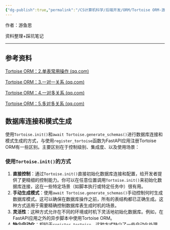 ```yaml
---
{"dg-publish":true,"permalink":"/CS计算机科学/后端开发/ORM/Tortoise ORM-游宏凯的MacBook Air/","noteIcon":"","created":"2024-06-22T21:32:18.737+08:00","updated":"2024-04-27T03:41:53.000+08:00"}
---
```



作者：游鱼思

资料整理+踩坑笔记

---

## 参考资料

[Tortoise ORM：2.单表常用操作 (qq.com)](https://mp.weixin.qq.com/s/JB81ueFowRUOOym5la6v_g)

[Tortoise ORM：3.一对一关系 (qq.com)](https://mp.weixin.qq.com/s/QJsE29Qd3_ZCjRTjI6nBaA)

[Tortoise ORM：4.一对多关系 (qq.com)](https://mp.weixin.qq.com/s/NOTL2bec0NGAcFZGDMzTIA)

[Tortoise ORM：5.多对多关系 (qq.com)](https://mp.weixin.qq.com/s/mzQsGwUeaAmroGzdCXZWYA)

## 数据库连接和模式生成

使用`Tortoise.init()`和`await Tortoise.generate_schemas()`进行数据库连接和模式生成的方式，与使用`register_tortoise`函数为FastAPI应用注册Tortoise ORM有一些区别。主要区别在于控制级别、集成度、以及使用场景：

### 使用`Tortoise.init()`的方式

1. **直接控制**：通过`Tortoise.init()`直接初始化数据库连接和配置，给开发者提供了更精细的控制能力。你可以在任意位置调用`Tortoise.init()`来初始化数据库连接，这在一些特定场景（如脚本执行或特定任务中）很有用。
2. **手动生成模式**：使用`await Tortoise.generate_schemas()`手动控制何时生成数据库模式。这可以确保在数据库操作之前，所有的表结构都已正确生成。这种方式适用于需要精确控制数据库表生成时机的场景。
3. **灵活性**：这种方式允许在不同的环境或时机下灵活地初始化数据库。例如，在FastAPI应用之外的异步脚本中使用Tortoise ORM。
4. **缺少自动化**：相较于`register_tortoise`，这种方式缺少了一些自动化处理，如自动关闭数据库连接等。开发者需要更加注意资源管理和错误处理。

### 使用`register_tortoise`的方式

`register_tortoise_app(app)`函数是在FastAPI应用中注册Tortoise ORM的关键步骤，它起到几个重要的作用和机制：

1. **数据库连接和配置的绑定**：通过这个函数调用，Tortoise ORM 的配置信息（包括数据库连接信息和模型位置等）会被绑定到FastAPI应用上。这样，当应用启动和停止时，Tortoise ORM可以自动地处理数据库连接的开启和关闭。
2. **自动生成数据库模式**：如果配置了`generate_schemas=True`，Tortoise ORM会在应用启动时自动根据定义的模型生成数据库表结构。这意味着你不需要手动运行迁移脚本来创建或更新数据库表，Tortoise ORM会处理这些工作。
3. **异常处理器的添加**：通过设置`add_exception_handlers=True`，Tortoise ORM会向FastAPI应用添加一些异常处理器，这些处理器能够捕获数据库操作中可能出现的异常，并以HTTP异常的形式返回给客户端。这样可以提高应用的健壮性，并且减少了开发者处理常见数据库错误的工作量。
4. **中间件的集成**：虽然不是直接通过`register_tortoise`函数实现的，但Tortoise ORM的工作方式通常涉及到异步数据库操作。在FastAPI中，这需要正确地设置和管理异步上下文。通过注册Tortoise ORM，你可以确保数据库会话和事务在每个请求的生命周期内被正确地处理。
5. **便于项目的扩展和维护**：将Tortoise ORM注册到FastAPI应用中，可以让你的项目结构更加清晰，数据库操作与API逻辑分离，有利于项目的扩展和维护。

`register_tortoise_app(app)`是将Tortoise ORM整合到FastAPI应用的桥梁，确保了数据库操作的正确性、便捷性和高效性。这样的设计让开发者可以更加专注于业务逻辑的实现，而不用担心数据库层面的细节。

优点：

1. **集成度高**：`register_tortoise`函数专为FastAPI设计，它将Tortoise ORM的配置和初始化过程集成到FastAPI的生命周期中。这意味着数据库连接的开启和关闭会自动管理，与FastAPI应用的启动和停止同步。
2. **自动生成数据库模式**：通过配置参数`generate_schemas=True`，可以在应用启动时自动创建或更新数据库模式。这减少了手动维护数据库模式的需要。
3. **异常处理**：通过`add_exception_handlers=True`，自动为应用添加数据库相关的异常处理器。这提高了应用的健壮性和开发效率。
4. **适合Web应用**：这种方式更适合于Web应用的开发场景，尤其是当使用FastAPI作为后端框架时。它简化了配置和管理过程，让开发者可以专注于业务逻辑。


## Model定义

在Tortoise ORM的模型定义中，你可以使用以下四个参数来定义字段的行为：

1. `null=True`: 这个参数表示该字段可以存储NULL值。如果你不指定这个参数，那么默认情况下字段是不允许存储NULL值的。当你想要允许某个字段的值为空时，就可以使用这个参数。
2. `default=date.today`: 这个参数用于指定字段的默认值。在创建新对象时，如果没有为该字段提供值，那么将使用指定的默认值。在这个例子中，`date.today`表示默认值是当前日期。
3. `auto_now=True`: 这个参数用于在每次更新对象时自动更新字段的值为当前时间。换句话说，每次更新对象时，该字段的值都会被设置为当前时间。
4. `auto_now_add=True`: 这个参数用于在创建新对象时自动将字段的值设置为当前时间。它与`auto_now`参数的区别在于，`auto_now_add`只在对象创建时生效，而不会在更新对象时修改字段的值。

下面是一个示例，演示如何在Tortoise ORM模型定义中使用这些参数：

```python
from tortoise.models import Model
from tortoise import fields
from datetime import date

class MyModel(Model):
    my_field = fields.DatetimeField(null=True, default=date.today, auto_now=True, auto_now_add=True)
```

在这个示例中，`my_field`字段是一个DatetimeField类型的字段。它允许存储NULL值（null=True），默认值是当前日期（default=date.today），并且在每次更新对象时自动更新为当前时间（auto_now=True），在创建新对象时自动设置为当前时间（auto_now_add=True）。

在Tortoise ORM的模型定义中，`auto_now_add=True`参数通常用于DateTimeField类型的字段，以便在创建新对象时自动设置为当前时间。对于BigIntField类型的字段，它代表一个大整数，通常用于存储时间戳或类似的数值数据。

在Tortoise ORM中，`auto_now_add=True`参数不会直接应用于BigIntField类型的字段，因为它是用于处理时间戳或日期时间的特殊行为。

如果你想要在创建新对象时自动设置BigIntField字段的值为当前时间戳，你可以使用其他方法来实现。例如，在创建新对象之前，你可以手动获取当前时间戳，并将其赋给该字段。下面是一个示例：

```python
from tortoise.models import Model
from tortoise import fields
import time

class MyModel(Model):
    my_bigint_field = fields.BigIntField()

    async def save(self, *args, **kwargs):
        if not self.my_bigint_field:
            # 如果字段为空，则设置为当前时间戳
            self.my_bigint_field = int(time.time() * 1000)  # 假设这里使用毫秒级时间戳
        await super().save(*args, **kwargs)
```

在这个示例中，`save()`方法被重写，在保存对象时检查BigIntField字段是否为空。如果字段为空，则将其设置为当前时间戳。然后调用父类的`save()`方法来完成保存操作。这样可以在创建新对象时自动设置BigIntField字段的值为当前时间戳。

## 几个坑
### 外键

通过外键进行正向关联，使用字段名；进行反向关联，使用关系名。

要修改你的数据模型，使得 `Orders` 到 `Signals` 的关系是 N:1 （多个订单可以关联到一个信号），你需要确保 `ForeignKeyField` 的使用是正确的，并且 `related_name` 的设置反映了这种关系。在你提供的模型中，`related_name` 应该表示从 `Signals` 到 `Orders` 的逆向引用，通常应该是复数形式，表示多个 `Orders` 可以链接到单个 `Signals`。

根据你的描述，看起来只需要微调 `related_name` 和注释，其他部分已正确设置。以下是修改后的模型定义：

```python
from tortoise import fields, Model

class Orders(Model):
    """订单表，信号相关字段只有信号id，其他内容都是记录订单结果"""
    id = fields.IntField(pk=True, description="订单ID")
    uid = fields.CharField(null=True, max_length=10, index=True, description="下单的用户在Drupal的uid")  # 下单的用户id
    # 信号ID，注意 ForeignKeyField 指向 'models.Signals'，related_name 设置为 'orders'
    # 表示从 Signals 到 Orders 的关系是一对多，即一个 Signal 可以关联多个 Orders
    signal = fields.ForeignKeyField('models.Signals', related_name='orders', description="跟单的交易信号ID")
```


1. **ForeignKeyField**：此字段类型用于建立从多到一的关系（即多个 `Orders` 可以关联到一个 `Signals`）。在 `ForeignKeyField` 中：
   - 第一个参数是引用的模型，格式为 `'models.<ModelName>'`，这里是 `'models.Signals'`。
   - `related_name='orders'` 表示在 `Signals` 模型中可以通过 `orders` 属性访问关联的 `Orders` 实例列表。

2. **related_name 的使用**：`related_name` 属性在 `Signals` 模型中创建了一个 **虚拟的字段** ，允许通过一个信号获取所有关联的订单。例如，如果你有一个 `Signals` 实例 `signal`，你可以通过 `signal.orders` 访问所有关联的 `Orders` 实例。
3. **注释更新**：注释中提到的内容应该清楚地说明字段的用途和关系。

通过这些修改，你的数据模型现在应该正确地设置了 `Orders` 到 `Signals` 的 N:1 关联。这将允许每个信号关联多个订单，但每个订单只关联到一个信号。

[tortoisesvn - AttributeError: 'int' object has no attribute '_saved_in_db' Fastapi Tortoise(orm) - Stack Overflow](https://stackoverflow.com/questions/69122108/attributeerror-int-object-has-no-attribute-saved-in-db-fastapi-tortoiseor)

字段 user 是外键，Tortoise 在创建表时，会对外键字段再加个 _id 后缀

所以，create表的时候，外键字段要加后缀 _id，例如：

.create( user_id="" )

但是，在 .filter(user__关联到的表的字段名="") 是不需要加 _id 后缀的。
